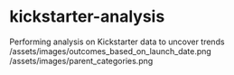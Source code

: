 # kickstarter-analysis
Performing analysis on Kickstarter data to uncover trends
/assets/images/outcomes_based_on_launch_date.png
/assets/images/parent_categories.png

